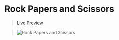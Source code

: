 # Rock Papers and Scissors

> [Live Preview](https://1paramveer.github.io/Rock-Papers-and-Scissors/)

> ![Rock Papers and Scissors](https://i.imgflip.com/7ljfex.jpg)
